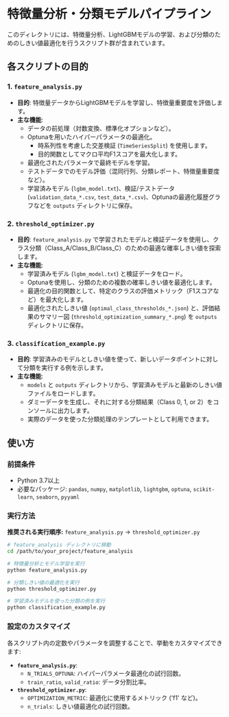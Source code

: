 # 特徴量分析・分類モデルパイプライン

このディレクトリには、特徴量分析、LightGBMモデルの学習、および分類のためのしきい値最適化を行うスクリプト群が含まれています。

## 各スクリプトの目的

### 1. `feature_analysis.py`

-   **目的**: 特徴量データからLightGBMモデルを学習し、特徴量重要度を評価します。
-   **主な機能**:
    -   データの前処理（対数変換、標準化オプションなど）。
    -   Optunaを用いたハイパーパラメータの最適化。
        -   時系列性を考慮した交差検証 (`TimeSeriesSplit`) を使用します。
        -   目的関数としてマクロ平均F1スコアを最大化します。
    -   最適化されたパラメータで最終モデルを学習。
    -   テストデータでのモデル評価（混同行列、分類レポート、特徴量重要度など）。
    -   学習済みモデル (`lgbm_model.txt`)、検証/テストデータ (`validation_data_*.csv`, `test_data_*.csv`)、Optunaの最適化履歴グラフなどを `outputs` ディレクトリに保存。

### 2. `threshold_optimizer.py`

-   **目的**: `feature_analysis.py` で学習されたモデルと検証データを使用し、クラス分類（Class_A/Class_B/Class_C）のための最適な確率しきい値を探索します。
-   **主な機能**:
    -   学習済みモデル (`lgbm_model.txt`) と検証データをロード。
    -   Optunaを使用し、分類のための複数の確率しきい値を最適化します。
    -   最適化の目的関数として、特定のクラスの評価メトリック（F1スコアなど）を最大化します。
    -   最適化されたしきい値 (`optimal_class_thresholds_*.json`) と、評価結果のサマリー図 (`threshold_optimization_summary_*.png`) を `outputs` ディレクトリに保存。

### 3. `classification_example.py`

-   **目的**: 学習済みのモデルとしきい値を使って、新しいデータポイントに対して分類を実行する例を示します。
-   **主な機能**:
    -   `models` と `outputs` ディレクトリから、学習済みモデルと最新のしきい値ファイルをロードします。
    -   ダミーデータを生成し、それに対する分類結果（Class 0, 1, or 2）をコンソールに出力します。
    -   実際のデータを使った分類処理のテンプレートとして利用できます。

## 使い方

### 前提条件

- Python 3.7以上
- 必要なパッケージ: `pandas`, `numpy`, `matplotlib`, `lightgbm`, `optuna`, `scikit-learn`, `seaborn`, `pyyaml`

### 実行方法

**推奨される実行順序:** `feature_analysis.py` -> `threshold_optimizer.py`

```bash
# feature_analysis ディレクトリに移動
cd /path/to/your_project/feature_analysis

# 特徴量分析とモデル学習を実行
python feature_analysis.py

# 分類しきい値の最適化を実行
python threshold_optimizer.py

# 学習済みモデルを使った分類の例を実行
python classification_example.py
```

### 設定のカスタマイズ

各スクリプト内の定数やパラメータを調整することで、挙動をカスタマイズできます:

- **`feature_analysis.py`**:
    - `N_TRIALS_OPTUNA`: ハイパーパラメータ最適化の試行回数。
    - `train_ratio`, `valid_ratio`: データ分割比率。
- **`threshold_optimizer.py`**:
    - `OPTIMIZATION_METRIC`: 最適化に使用するメトリック ('f1' など)。
    - `n_trials`: しきい値最適化の試行回数。